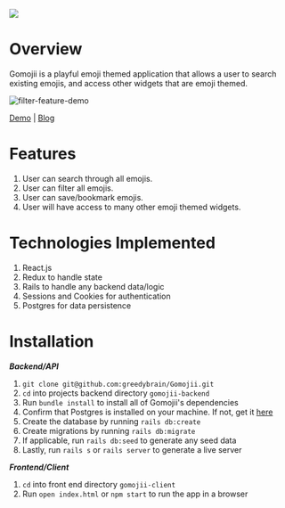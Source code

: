![](https://user-images.githubusercontent.com/51010236/87365074-4b98b080-c543-11ea-9cc7-e8e057fa03b9.png)

# Overview

Gomojii is a playful emoji themed application that allows a user to search existing emojis, and access other widgets that are emoji themed.

![filter-feature-demo](https://user-images.githubusercontent.com/51010236/87423685-b3351700-c5a8-11ea-8659-419cb9812b4f.gif)

[Demo](https://www.loom.com/share/83abb7e7634a4181b66571ada433987e) | [Blog]()

# Features

1. User can search through all emojis.
2. User can filter all emojis.
3. User can save/bookmark emojis.
4. User will have access to many other emoji themed widgets.

# Technologies Implemented

1. React.js
2. Redux to handle state
3. Rails to handle any backend data/logic
4. Sessions and Cookies for authentication
5. Postgres for data persistence

# Installation 

***Backend/API***

1. ```git clone git@github.com:greedybrain/Gomojii.git```
2. ```cd``` into projects backend directory ```gomojii-backend```
3. Run ```bundle install``` to install all of Gomojii's dependencies
4. Confirm that Postgres is installed on your machine. If not, get it [here](https://www.postgresql.org/download/)
5. Create the database by running ```rails db:create```
6. Create migrations by running ```rails db:migrate```
7. If applicable, run ```rails db:seed``` to generate any seed data
8. Lastly, run ```rails s``` or ```rails server``` to generate a live server

***Frontend/Client***

1. ```cd``` into front end directory ```gomojii-client```
2. Run ```open index.html``` or ```npm start``` to run the app in a browser




